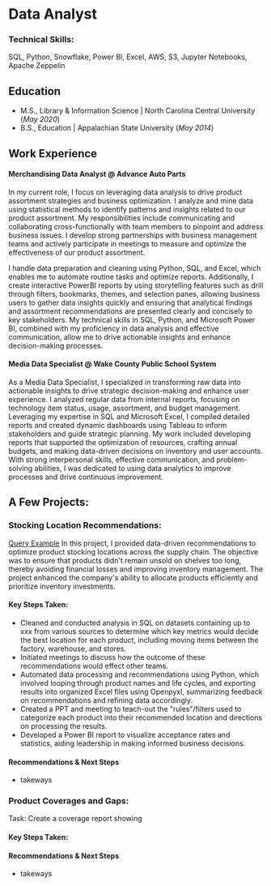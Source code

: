 # Data Analyst

### Technical Skills: 
SQL, Python, Snowflake, Power BI, Excel, AWS, S3, Jupyter Notebooks, Apache Zeppelin

## Education
- M.S., Library & Information Science | North Carolina Central University (_May 2020_)
- B.S., Education | Appalachian State University (_May 2014_)

## Work Experience
#### Merchandising Data Analyst @ Advance Auto Parts 

In my current role, I focus on leveraging data analysis to drive product assortment strategies and business optimization. I analyze and mine data using statistical methods to identify patterns and insights related to our product assortment. My responsibilities include communicating and collaborating cross-functionally with team members to pinpoint and address business issues. I develop strong partnerships with business management teams and actively participate in meetings to measure and optimize the effectiveness of our product assortment.

I handle data preparation and cleaning using Python, SQL, and Excel, which enables me to automate routine tasks and optimize reports. Additionally, I create interactive PowerBI reports by using storytelling features such as drill through filters, bookmarks, themes, and selection panes, allowing business users to gather data insights quickly and ensuring that analytical findings and assortment recommendations are presented clearly and concisely to key stakeholders. My technical skills in SQL, Python, and Microsoft Power BI, combined with my proficiency in data analysis and effective communication, allow me to drive actionable insights and enhance decision-making processes.

#### Media Data Specialist @ Wake County Public School System

As a Media Data Specialist, I specialized in transforming raw data into actionable insights to drive strategic decision-making and enhance user experience. I analyzed regular data from internal reports, focusing on technology item status, usage, assortment, and budget management. Leveraging my expertise in SQL and Microsoft Excel, I compiled detailed reports and created dynamic dashboards using Tableau to inform stakeholders and guide strategic planning. My work included developing reports that supported the optimization of resources, crafting annual budgets, and making data-driven decisions on inventory and user accounts. With strong interpersonal skills, effective communication, and problem-solving abilities, I was dedicated to using data analytics to improve processes and drive continuous improvement.

## A Few Projects: 
### Stocking Location Recommendations: 
[Query Example](https://github.com/ashleigh7623/ashleigh.duffy/blob/be195e78c28ae1ae855134f3f8c42cdae4097a00/assets/projects/stocking_example_segment)
In this project, I provided data-driven recommendations to optimize product stocking locations across the supply chain. The objective was to ensure that products didn't remain unsold on shelves too long, thereby avoiding financial losses and improving inventory management.
The project enhanced the company's ability to allocate products efficiently and prioritize inventory investments.
#### Key Steps Taken:
   - Cleaned and conducted analysis in SQL on datasets containing up to xxx from various sources to determine which key metrics would decide the best location for each product, including moving items between the factory, warehouse, and stores.
   - Initiated meetings to discuss how the outcome of these recommendations would effect other teams.
   - Automated data processing and recommendations using Python, which involved looping through product names and life cycles, and exporting results into organized Excel files using Openpyxl, summarizing feedback on recommendations and refining data accordingly.
   - Created a PPT and meeting to teach-out the "rules"/filters used to categorize each product into their recommended location and directions on processing the results. 
   - Developed a Power BI report to visualize acceptance rates and statistics, aiding leadership in making informed business decisions.

#### Recommendations & Next Steps
- takeways


### Product Coverages and Gaps:
Task: Create a coverage report showing 

#### Key Steps Taken:

#### Recommendations & Next Steps
- takeways
